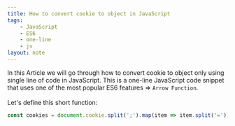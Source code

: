 ```yaml
---
title: How to convert cookie to object in JavaScript
tags:
    - JavaScript
    - ES6
    - one-line
    - js
layout: note
---
```




In this Article we will go through how to convert cookie to object only using single line of code in JavaScript.
This is a one-line JavaScript code snippet that uses one of the most popular ES6 features => `Arrow Function`.
<br/>
<br/>
Let's define this short function:

```js {.wrap}
const cookies = document.cookie.split(';').map(item => item.split('=')).reduce((acc, [k, v]) => (acc[k.trim().replace('"', '')] = v) && acc, {});
```